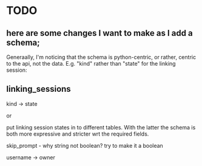 # TODO

## here are some changes I want to make as I add a schema;

Generaally, I'm noticing that the schema is python-centric, or rather, centric to the api, not the data. E.g. "kind" rather than "state" for the linking session:


## linking_sessions

kind -> state

or

put linking session states in to different tables. With the latter the schema is both more expressive and stricter wrt the required fields.

skip_prompt - why string not boolean? try to make it a boolean

username -> owner